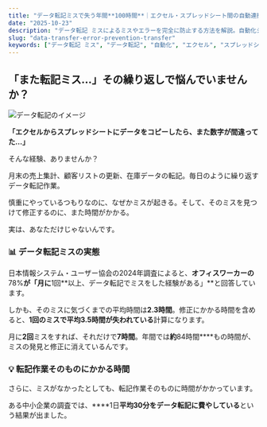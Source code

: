 ```yaml
---
title: "データ転記ミスで失う年間**100時間**｜エクセル・スプレッドシート間の自動連携術"
date: "2025-10-23"
description: "データ転記 ミスによるミスやエラーを完全に防止する方法を解説。自動化システムの導入で、業務品質を向上させながら作業時間も削減できる実践ガイドです。"
slug: "data-transfer-error-prevention-transfer"
keywords: ["データ転記 ミス", "データ転記", "自動化", "エクセル", "スプレッドシート", "API連携"]
---
```


## <span class="text-underline">「また転記ミス…」その繰り返しで悩んでいませんか？</span>

![データ転記のイメージ](https://images.unsplash.com/photo-1454165804606-c3d57bc86b40?w=800&h=400&fit=crop)

<span class="text-teal">**「エクセルからスプレッドシートにデータをコピーしたら、また数字が間違ってた…」**</span>

そんな経験、ありませんか？

月末の売上集計、顧客リストの更新、在庫データの転記。毎日のように繰り返すデータ転記作業。

慎重にやっているつもりなのに、なぜかミスが起きる。そして、そのミスを見つけて修正するのに、また時間がかかる。

実は、あなただけじゃないんです。

### 📊 データ転記ミスの実態

日本情報システム・ユーザー協会の2024年調査によると、**オフィスワーカーの**78%**が「月に**1回**以上、データ転記でミスをした経験がある」**と回答しています。

しかも、そのミスに気づくまでの平均時間は**2.3時間**。修正にかかる時間を含めると、**1回のミスで平均3.5時間が失われている**計算になります。

月に**2回**ミスをすれば、それだけで**7時間**。年間では**約**84時間****もの時間が、ミスの発見と修正に消えているんです。

### <span class="text-teal">💡 転記作業そのものにかかる時間</span>

さらに、ミスがなかったとしても、転記作業そのものに時間がかかっています。

ある中小企業の調査では、****1日**平均30分をデータ転記に費やしている**という結果が出ました。